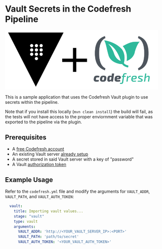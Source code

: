 # Vault Secrets in the Codefresh Pipeline

![Vault plus Codefresh](cf-plus-vault.png)

This is a sample application that uses the Codefresh Vault plugin to use secrets within the pipeline.

Note that if you install this locally (`mvn clean install`) the build will fail, as the tests will not have access to the proper enviornment variable that was exported to the pipeline via the plugin.

## Prerequisites

- A [free Codefresh account](https://codefresh.io/docs/docs/getting-started/create-a-codefresh-account/)
- An existing Vault server [already setup](https://learn.hashicorp.com/vault/getting-started/install)
- A secret stored in said Vault server with a key of "password"
- A Vault [authorization token](https://learn.hashicorp.com/vault/getting-started/authentication#tokens)

## Example Usage

Refer to the `codefresh.yml` file and modify the arguments for `VAULT_ADDR`, `VAULT_PATH`, and `VAULT_AUTH_TOKEN`:

```yaml
  vault:
    title: Importing vault values...
    stage: "vault"
    type: vault
    arguments:
      VAULT_ADDR: 'http://<YOUR_VAULT_SERVER_IP>:<PORT>'
      VAULT_PATH: 'path/to/secret'
      VAULT_AUTH_TOKEN: '<YOUR_VAULT_AUTH_TOKEN>'
```
